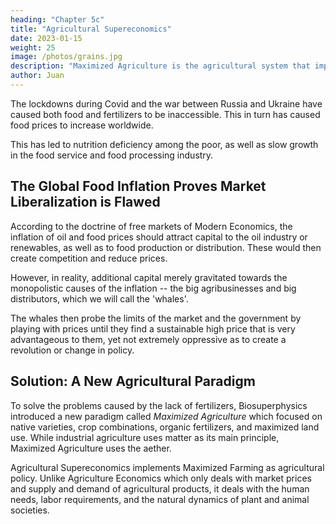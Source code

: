 ```yaml
---
heading: "Chapter 5c"
title: "Agricultural Supereconomics"
date: 2023-01-15
weight: 25
image: /photos/grains.jpg
description: "Maximized Agriculture is the agricultural system that implements Agricultural Supereconomics"
author: Juan
---
```




The lockdowns during Covid and the war between Russia and Ukraine have caused both food and fertilizers to be inaccessible. This in turn has caused food prices to increase worldwide. 

This has led to nutrition deficiency among the poor, as well as slow growth in the food service and food processing industry. 


## The Global Food Inflation Proves Market Liberalization is Flawed

According to the doctrine of free markets of Modern Economics, the inflation of oil and food prices should attract capital to the oil industry or renewables, as well as to food production or distribution. These would then create competition and reduce prices. 

However, in reality, additional capital merely gravitated towards the monopolistic causes of the inflation -- the big agribusinesses and big distributors, which we will call the 'whales'. 

The whales then probe the limits of the market and the government by playing with prices until they find a sustainable high price that is very advantageous to them, yet not extremely oppressive as to create a revolution or change in policy.

<!-- In the case of the Philippines, the whales chose to strike early at the start of the term of the new President, Bong Bong Marcos, who has a 6-year term starting on June 30, 2022. In this way, they will have high revenues for 6 years unless the government is changed by a coup or revolution. 

Accordingly, the threat of a military destabilization cropped up after just 6 months in the second week of January 2023.  -->


## Solution: A New Agricultural Paradigm

To solve the problems caused by the lack of fertilizers, Biosuperphysics introduced a new paradigm called *Maximized Agriculture* which focused on native varieties, crop combinations, organic fertilizers, and maximized land use. While industrial agriculture uses matter as its main principle, Maximized Agriculture uses the aether. 

Agricultural Supereconomics implements Maximized Farming as agricultural policy. Unlike Agriculture Economics which only deals with market prices and supply and demand of agricultural products, it deals with the human needs, labor requirements, and the natural dynamics of plant and animal societies.  

